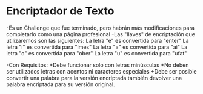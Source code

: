 <h1>Encriptador de Texto</h1>

-Es un Challenge que fue terminado, pero habrán más modificaciones para completarlo como una página profesional 
-Las "llaves" de encriptación que utilizaremos son las siguientes:
  La letra "e" es convertida para "enter"
  La letra "i" es convertida para "imes"
  La letra "a" es convertida para "ai"
  La letra "o" es convertida para "ober"
  La letra "u" es convertida para "ufat" 

-Con Requisitos:
  +Debe funcionar solo con letras minúsculas
  +No deben ser utilizados letras con acentos ni caracteres especiales
  +Debe ser posible convertir una palabra para la versión encriptada también devolver una palabra encriptada para su versión original.
